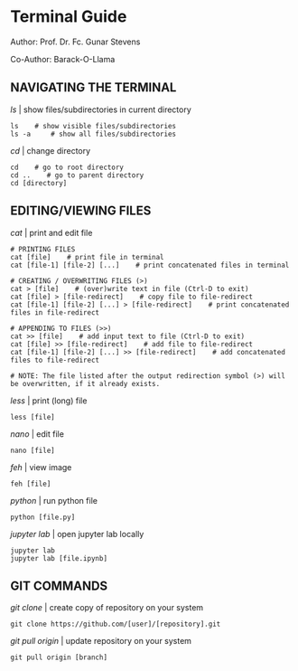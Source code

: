 # Terminal Guide
Author: Prof. Dr. Fc. Gunar Stevens

Co-Author: Barack-O-Llama

## NAVIGATING THE TERMINAL

_ls_ | show files/subdirectories in current directory

	ls    # show visible files/subdirectories
	ls -a     # show all files/subdirectories

_cd_ | change directory

	cd    # go to root directory
	cd ..    # go to parent directory
	cd [directory]

## EDITING/VIEWING FILES

_cat_ | print and edit file

 	# PRINTING FILES
	cat [file]    # print file in terminal
 	cat [file-1] [file-2] [...]    # print concatenated files in terminal

 	# CREATING / OVERWRITING FILES (>)
	cat > [file]    # (over)write text in file (Ctrl-D to exit)
 	cat [file] > [file-redirect]    # copy file to file-redirect
  	cat [file-1] [file-2] [...] > [file-redirect]    # print concatenated files in file-redirect

   	# APPENDING TO FILES (>>)
	cat >> [file]    # add input text to file (Ctrl-D to exit)
	cat [file] >> [file-redirect]    # add file to file-redirect
	cat [file-1] [file-2] [...] >> [file-redirect]    # add concatenated files to file-redirect

   	# NOTE: The file listed after the output redirection symbol (>) will be overwritten, if it already exists.

_less_ | print (long) file

	less [file]

_nano_ | edit file

	nano [file]

_feh_ | view image

	feh [file]

_python_ | run python file

	python [file.py]

_jupyter lab_ | open jupyter lab locally

	jupyter lab
 	jupyter lab [file.ipynb]

## GIT COMMANDS

_git clone_ | create copy of repository on your system

	git clone https://github.com/[user]/[repository].git

_git pull origin_ | update repository on your system

	git pull origin [branch]
